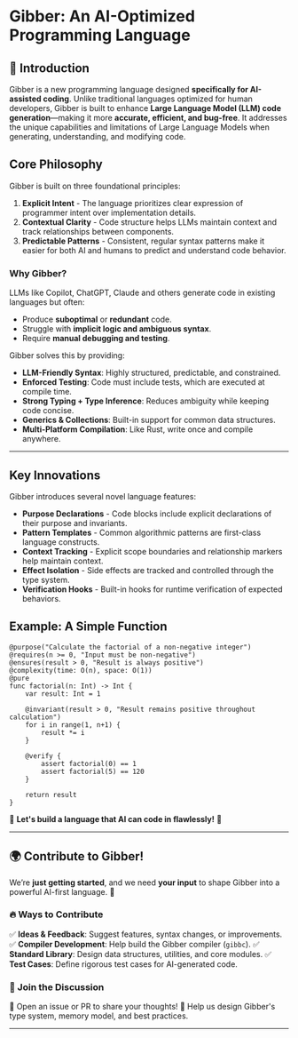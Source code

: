 
# Gibber: An AI-Optimized Programming Language


## 🚀 Introduction

Gibber is a new programming language designed **specifically for AI-assisted coding**. Unlike traditional languages optimized for human developers, Gibber is built to enhance **Large Language Model (LLM) code generation**—making it more **accurate, efficient, and bug-free**. It addresses the unique capabilities and limitations of Large Language Models when generating, understanding, and modifying code.

## Core Philosophy

Gibber is built on three foundational principles:

1. **Explicit Intent** - The language prioritizes clear expression of programmer intent over implementation details.
2. **Contextual Clarity** - Code structure helps LLMs maintain context and track relationships between components.
3. **Predictable Patterns** - Consistent, regular syntax patterns make it easier for both AI and humans to predict and understand code behavior.

### Why Gibber?

LLMs like Copilot, ChatGPT, Claude and others generate code in existing languages but often:

- Produce **suboptimal** or **redundant** code.
- Struggle with **implicit logic and ambiguous syntax**.
- Require **manual debugging and testing**.

Gibber solves this by providing:

- **LLM-Friendly Syntax**: Highly structured, predictable, and constrained.
- **Enforced Testing**: Code must include tests, which are executed at compile time.
- **Strong Typing + Type Inference**: Reduces ambiguity while keeping code concise.
- **Generics & Collections**: Built-in support for common data structures.
- **Multi-Platform Compilation**: Like Rust, write once and compile anywhere.

---

## Key Innovations

Gibber introduces several novel language features:

- **Purpose Declarations** - Code blocks include explicit declarations of their purpose and invariants.
- **Pattern Templates** - Common algorithmic patterns are first-class language constructs.
- **Context Tracking** - Explicit scope boundaries and relationship markers help maintain context.
- **Effect Isolation** - Side effects are tracked and controlled through the type system.
- **Verification Hooks** - Built-in hooks for runtime verification of expected behaviors.

## Example: A Simple Function

```gibber
@purpose("Calculate the factorial of a non-negative integer")
@requires(n >= 0, "Input must be non-negative")
@ensures(result > 0, "Result is always positive")
@complexity(time: O(n), space: O(1))
@pure
func factorial(n: Int) -> Int {
    var result: Int = 1
    
    @invariant(result > 0, "Result remains positive throughout calculation")
    for i in range(1, n+1) {
        result *= i
    }
    
    @verify { 
        assert factorial(0) == 1
        assert factorial(5) == 120
    }
    
    return result
}
```
🚀 **Let's build a language that AI can code in flawlessly!** 🚀

---

## 🌍 Contribute to Gibber!

We’re **just getting started**, and we need **your input** to shape Gibber into a powerful AI-first language. 🚀

### 🔥 Ways to Contribute

✅ **Ideas & Feedback**: Suggest features, syntax changes, or improvements. ✅ **Compiler Development**: Help build the Gibber compiler (`gibbc`). ✅ **Standard Library**: Design data structures, utilities, and core modules. ✅ **Test Cases**: Define rigorous test cases for AI-generated code.

### 💬 Join the Discussion

📌 Open an issue or PR to share your thoughts! 📌 Help us design Gibber's type system, memory model, and best practices.

---

